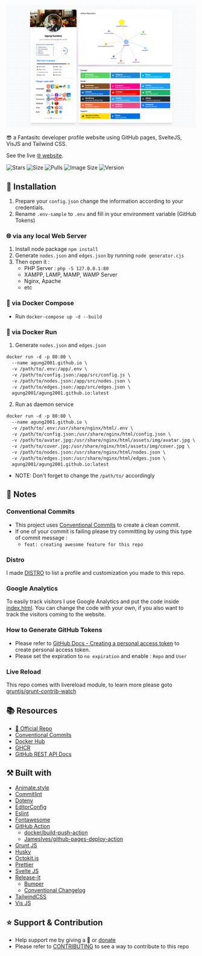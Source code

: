 ![Screenshot](screenshot.png)

😎 a Fantasitc developer profile website using GitHub pages, SvelteJS, VisJS and Tailwind CSS.

See  the live [🌐 website][website].

![Stars](https://img.shields.io/github/stars/agung2001/agung2001.github.io?style=social)
![Size](https://img.shields.io/github/repo-size/agung2001/agung2001.github.io)
![Pulls](https://img.shields.io/docker/pulls/agung2001/agung2001.github.io)
![Image Size](https://img.shields.io/docker/image-size/agung2001/agung2001.github.io)
![Version](https://img.shields.io/docker/v/agung2001/agung2001.github.io)

## 🤖 Installation

1. Prepare your `config.json` change the information according to your credentials.
2. Rename `.env-sample` to `.env` and fill in your environment variable (GitHub Tokens)

### 🌐 via any local Web Server
1. Install node package `npm install`
2. Generate `nodes.json` and `edges.json` by running `node generator.cjs`
3. Then open it :
   - PHP Server : `php -S 127.0.0.1:80`
   - XAMPP, LAMP, MAMP, WAMP Server
   - Nginx, Apache
   - etc

### 🐳 via Docker Compose
- Run `docker-compose up -d --build`

### 🐳 via Docker Run
1. Generate `nodes.json` and `edges.json`
```
docker run -d -p 80:80 \
  --name agung2001.github.io \
  -v /path/to/.env:/app/.env \
  -v /path/to/config.json:/app/src/config.js \
  -v /path/to/nodes.json:/app/src/nodes.json \
  -v /path/to/edges.json:/app/src/edges.json \
  agung2001/agung2001.github.io:latest
```

2. Run as daemon service
```
docker run -d -p 80:80 \
  --name agung2001.github.io \
  -v /path/to/.env:/usr/share/nginx/html/.env \
  -v /path/to/config.json:/usr/share/nginx/html/config.json \
  -v /path/to/avatar.jpg:/usr/share/nginx/html/assets/img/avatar.jpg \
  -v /path/to/cover.jpg:/usr/share/nginx/html/assets/img/cover.jpg \
  -v /path/to/nodes.json:/usr/share/nginx/html/nodes.json \
  -v /path/to/edges.json:/usr/share/nginx/html/edges.json \
  agung2001/agung2001.github.io:latest
```
- NOTE: Don't forget to change the `/path/to/` accordingly

## 📝 Notes

### Conventional Commits
- This project uses [Conventional Commits](https://www.conventionalcommits.org/en/v1.0.0) to create a clean commit.
- If one of your commit is failing please try committing by using this type of commit message :
  - `feat: creating awesome feature for this repo`

### Distro
I made [DISTRO](DISTRO.md) to list a profile and customization you made to this repo.

### Google Analytics
To easily track visitors I use Google Analytics and put the code inside [index.html](index.html).
You can change the code with your own, if you also want to track the visitors coming to the website.

### How to Generate GitHub Tokens
- Please refer to [GitHub Docs - Creating a personal access token](https://docs.github.com/en/enterprise-server@3.4/authentication/keeping-your-account-and-data-secure/creating-a-personal-access-token) to create personal access token.
- Please set the expiration to `no expiration` and enable : `Repo` and `User`

### Live Reload
This repo comes with livereload module, to learn more please goto [gruntjs/grunt-contrib-watch](https://github.com/gruntjs/grunt-contrib-watch/blob/main/docs/watch-examples.md#enabling-live-reload-in-your-html)

## 📚 Resources
- [🌟 Official Repo](https://github.com/agung2001/agung2001.github.io)
- [Conventional Commits](https://www.conventionalcommits.org/en/v1.0.0)
- [Docker Hub](https://hub.docker.com/r/agung2001/agung2001.github.io)
- [GHCR](https://github.com/agung2001/agung2001.github.io/pkgs/container/agung2001.github.io)
- [GitHub REST API Docs](https://docs.github.com/en/rest)

## ⚒️ Built with
- [Animate.style](https://animate.style/)
- [Commitlint](https://commitlint.js.org)
- [Dotenv](https://www.npmjs.com/package/dotenv)
- [EditorConfig](https://editorconfig.org/)
- [Eslint](https://eslint.org/)
- [Fontawesome](https://fontawesome.com/)
- [GitHub Action](https://github.com/features/actions)
	- [docker/build-push-action](https://github.com/docker/build-push-action)
	- [JamesIves/github-pages-deploy-action](https://github.com/JamesIves/github-pages-deploy-action)
- [Grunt JS](https://gruntjs.com/)
- [Husky](https://typicode.github.io/husky)
- [Octokit.js](https://github.com/octokit/octokit.js)
- [Prettier](https://prettier.io/)
- [Svelte JS](https://svelte.dev/)
- [Release-It](https://www.npmjs.com/package/release-it)
  - [Bumper](https://github.com/release-it/bumper)
  - [Conventional Changelog](https://github.com/release-it/conventional-changelog)
- [TailwindCSS](https://tailwindcss.com/)
- [Vis JS](https://visjs.org/)

## ⭐️ Support & Contribution
- Help support me by giving a 🌟 or [donate][website]
- Please refer to [CONTRIBUTING](CONTRIBUTING.md) to see a way to contribute to this repo

[website]: https://agungsundoro.ddns.net
